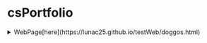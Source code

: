 # csPortfolio

<details>
<summary>WebPage[here](https://lunac25.github.io/testWeb/doggos.html)</summary>
<br>

<details>
* Lightning [here](https://lunac25.github.io/lightning2/)
* Lighting JS [here]()
* Dice [here](https://lunac25.github.io/dice3/)
* Chemot [here](https://lunac25.github.io/chemotaxis4/)
* Starfield [here](https://lunac25.github.io/starfield5/)
* BU Presentation [here](https://lunac25.github.io/lightning2/college.html)




```Java
class OddballParticle implements Particle
{
  int r,g,b;
  double x,y,speed,angle;
  OddballParticle(){
   x=(int)(Math.random()*300);
    y=(int)(Math.random()*300);
    speed = (Math.random()*10);
    angle = (PI*Math.random()*2);
   r = (int)(Math.random()*256);
   g = (int)(Math.random()*256);
   b = (int)(Math.random()*256);
  }
    void move(){
    x+=speed*cos((float)angle);
    y+=speed*sin((float)angle);
    angle-=.05;
    
  }
  void show(){
    stroke(r,r,b);
    fill(r,r,b);
    ellipse((float)x,(float)y,10,10);
  }
  

}
```

